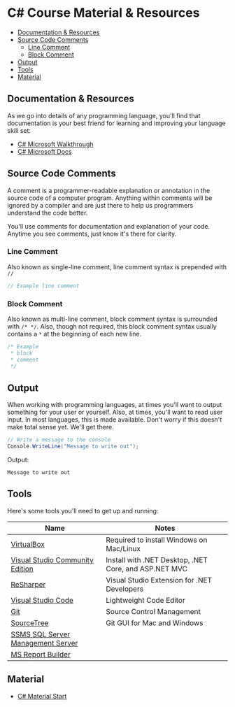 # C# Course Material & Resources

* [Documentation & Resources](#documentation-resources)
* [Source Code Comments](#source-code-comments)
  * [Line Comment](#line-comment)
  * [Block Comment](#block-comment)
* [Output](#output)
* [Tools](#tools)
* [Material](#material)

## Documentation & Resources

As we go into details of any programming language, you'll find that documentation is your best friend for learning and improving your language skill set:

* [C# Microsoft Walkthrough](https://msdn.microsoft.com/en-us/library/jj153219.aspx)
* [C# Microsoft Docs](https://docs.microsoft.com/en-us/dotnet/csharp/)

## Source Code Comments

A comment is a programmer-readable explanation or annotation in the source code of a computer program. Anything within comments will be ignored by a compiler and are just there to help us programmers understand the code better.

You'll use comments for documentation and explanation of your code. Anytime you see comments, just know it's there for clarity.

### Line Comment

Also known as single-line comment, line comment syntax is prepended with `//`

```cs
// Example line comment
```

### Block Comment

Also known as multi-line comment, block comment syntax is surrounded with `/* */`. Also, though not required, this block comment syntax usually contains a `*` at the beginning of each new line.

```cs
/* Example
 * block
 * comment
 */
```

## Output

When working with programming languages, at times you'll want to output something for your user or yourself. Also, at times, you'll want to read user input. In most languages, this is made available. Don't worry if this doesn't make total sense yet. We'll get there.

```cs
// Write a message to the console
Console.WriteLine("Message to write out");
```

Output:

```
Message to write out
```

## Tools

Here's some tools you'll need to get up and running:

| Name                                                                                | Notes                                                 |
| ----------------------------------------------------------------------------------- | ----------------------------------------------------- |
| [VirtualBox](https://www.virtualbox.org/wiki/Downloads)                             | Required to install Windows on Mac/Linux              |
| [Visual Studio Community Edition](https://www.visualstudio.com)                     | Install with .NET Desktop, .NET Core, and ASP.NET MVC |
| [ReSharper](https://www.jetbrains.com/resharper)                                    | Visual Studio Extension for .NET Developers           |
| [Visual Studio Code](https://code.visualstudio.com)                                 | Lightweight Code Editor                               |
| [Git](https://git-scm.com)                                                          | Source Control Management                             |
| [SourceTree](https://www.sourcetreeapp.com)                                         | Git GUI for Mac and Windows                           |
| [SSMS SQL Server Management Server](https://go.microsoft.com/fwlink/?linkid=858904) |                                                       |
| [MS Report Builder](https://www.microsoft.com/en-us/download/details.aspx?id=53613) |                                                       |

## Material

* [C# Material Start](variables.markdown)
